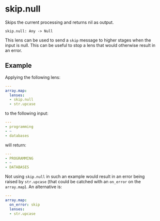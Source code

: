 # skip.null

Skips the current processing and returns nil as output.

```
skip.null: Any -> Null
```

This lens can be used to send a `skip` message to higher
stages when the input is null. This can be useful to stop
a lens that would otherwise result in an error.

## Example

Applying the following lens:

```yaml
---
array.map:
  lenses:
  - skip.null
  - str.upcase
```

to the following input:

```yaml
---
- programming
- ~
- databases
```

will return:

```yaml
---
- PROGRAMMING
- ~
- DATABASES
```

Not using `skip.null` in such an example would result in an
error being raised by `str.upcase` (that could be catched
with an `on_error` on the `array.map`). An alternative is:

```yaml
---
array.map:
  on_error: skip
  lenses:
  - str.upcase
```
